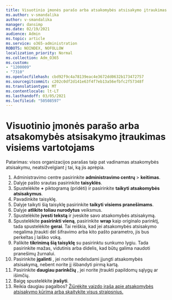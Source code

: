```yaml
---
title: Visuotinio įmonės parašo arba atsakomybės atsisakymo įtraukimas visiems vartotojams
ms.author: v-smandalika
author: v-smandalika
manager: dansimp
ms.date: 02/19/2021
audience: Admin
ms.topic: article
ms.service: o365-administration
ROBOTS: NOINDEX, NOFOLLOW
localization_priority: Normal
ms.collection: Adm_O365
ms.custom:
- "1200009"
- "7310"
ms.openlocfilehash: cbd92f9c4a78139eac4e3672dd0632b173472757
ms.sourcegitcommit: c202c0df2d141e63f4f7eb13a56efbfc2f57348f
ms.translationtype: MT
ms.contentlocale: lt-LT
ms.lasthandoff: 03/05/2021
ms.locfileid: "50508597"
---
```

# <a name="add-a-global-company-signature-or-disclaimer-for-all-users"></a>Visuotinio įmonės parašo arba atsakomybės atsisakymo įtraukimas visiems vartotojams

Patarimas: visos organizacijos parašas taip pat vadinamas atsakomybės atsisakymu, neatsižvelgiant į tai, ką jis aprėpia.

1. Administravimo centre pasirinkite **administravimo centrų**  >  **keitimas**.
2. Dalyje pašto srautas pasirinkite **taisyklės**.
3. Spustelėkite **+** piktogramą (pridėti) ir pasirinkite **taikyti atsakomybės atsisakymus**.
4. Pavadinkite taisyklę.
5. Dalyje taikyti šią taisyklę pasirinkite **taikyti visiems pranešimams**.
6. Dalyje **atlikite toliau nurodytus** veiksmus.
7. Spustelėkite **įvesti tekstą** ir įveskite savo atsakomybės atsisakymą.
8. Spustelėkite **pasirinkti vieną**, pasirinkite **wrap** kaip originalo parinktį, tada spustelėkite **gerai**. Tai reiškia, kad jei atsakomybės atsisakymo negalima įtraukti dėl šifravimo arba kito pašto parametro, jis bus perkeltas į laiško voką.
9. Palikite **tikrinimą šią taisyklę** su pasirinktu sunkumo lygiu. Tada pasirinkite mažas, vidutinis arba didelis, kad būtų galima naudoti pranešimų žurnalui.
10. Pasirinkite **įgalinti** , jei norite nedelsdami įjungti atsakomybės atsisakymą, nebent norite jį išbandyti pirmą kartą.
11. Pasirinkite **daugiau parinkčių** , jei norite įtraukti papildomų sąlygų ar išimčių.
12. Baigę spustelėkite **įrašyti**.
13. Reikia daugiau pagalbos? [Žiūrėkite vaizdo įrašą apie atsakomybės atsisakymo kūrimą arba skaitykite visus straipsnius.](https://support.office.com/article/2d75860f-c527-4352-a7f6-73eba54c0c72?wt.mc_id=Chat_GlobalSignature)